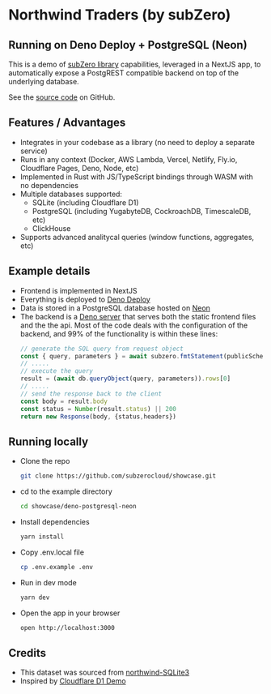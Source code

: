 # Northwind Traders (by subZero)
## Running on Deno Deploy + PostgreSQL (Neon)
This is a demo of [subZero library](https://www.npmjs.com/package/subzerocloud) capabilities, leveraged in a NextJS app, to automatically expose a PostgREST compatible backend on top of the underlying database. 

See the [source code](https://github.com/subzerocloud/showcase/tree/main/deno-postgresql-neon) on GitHub.

## Features / Advantages
- Integrates in your codebase as a library (no need to deploy a separate service) 
- Runs in any context (Docker, AWS Lambda, Vercel, Netlify, Fly.io, Cloudflare Pages, Deno, Node, etc)
- Implemented in Rust with JS/TypeScript bindings through WASM with no dependencies
- Multiple databases supported:
    - SQLite (including Cloudflare D1)
    - PostgreSQL (including YugabyteDB, CockroachDB, TimescaleDB, etc)
    - ClickHouse
- Supports advanced analitycal queries (window functions, aggregates, etc)

## Example details
- Frontend is implemented in NextJS
- Everything is deployed to [Deno Deploy](https://deno.com/deploy)
- Data is stored in a PostgreSQL database hosted on [Neon](https://neon.tech/)
- The backend is a [Deno server](https://github.com/subzerocloud/showcase/blob/main/deno-postgresql-neon/deno/server.ts) that serves both the static frontend files and the the api.
    Most of the code deals with the configuration of the backend, and 99% of the functionality is within these lines:
    ```typescript
    // generate the SQL query from request object
    const { query, parameters } = await subzero.fmtStatement(publicSchema, `${urlPrefix}/`, role, req, queryEnv)
    // .....
    // execute the query
    result = (await db.queryObject(query, parameters)).rows[0]
    // .....
    // send the response back to the client
    const body = result.body
    const status = Number(result.status) || 200
    return new Response(body, {status,headers})
    ```

## Running locally
- Clone the repo
    ```bash
    git clone https://github.com/subzerocloud/showcase.git
    ```
 - cd to the example directory
    ```bash
    cd showcase/deno-postgresql-neon
    ```
- Install dependencies
    ```bash
    yarn install
    ```
- Copy .env.local file
    ```bash
    cp .env.example .env
    ```
- Run in dev mode
    ```bash
    yarn dev
    ```
- Open the app in your browser
    ```bash
    open http://localhost:3000
    ```


## Credits
- This dataset was sourced from [northwind-SQLite3](https://github.com/jpwhite3/northwind-SQLite3)
- Inspired by [Cloudflare D1 Demo](https://northwind.d1sql.com/)

